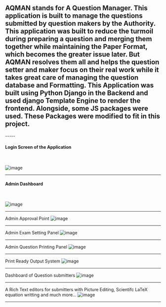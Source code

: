 <h2>AQMAN stands for A Question Manager. This application is built to manage the questions submitted by question makers by the Authority. This application was built to reduce the turmoil during preparing a question and merging them together while maintaining the Paper Format, which becomes the greater issue later. But AQMAN resolves them all and helps the question setter and maker focus on their real work while it takes great care of managing the question database and Formatting. This Application was built using Python Django in the Backend and used django Template Engine to render the frontend. Alongside, some JS packages were used. These Packages were modified to fit in this project.
</h2>
-----

<h4>Login Screen of the Application</h4> <br>

![image](https://github.com/user-attachments/assets/d52c1510-282c-4c88-b078-dd58a7f677c5)

-----

<h4>Admin Dashboard </h4> <br>

![image](https://github.com/user-attachments/assets/298e79a1-b90a-4b8d-ab8d-707581e28f36)

-----

Admin Approval Point
![image](https://github.com/user-attachments/assets/c73e30d7-353c-4686-9119-420ccef1310f)

-----

Admin Exam Setting Panel
![image](https://github.com/user-attachments/assets/c8a50647-498e-46ca-92c4-d4cd7f5a0aaf)

-----

Admin Question Printing Panel
![image](https://github.com/user-attachments/assets/35b0f65a-f9a0-43cc-8950-a36f7e516291)

-----

Print Ready Output System
![image](https://github.com/user-attachments/assets/6c6fb304-6b55-4abb-a683-b03fd7b6c4b3)

-----

Dashboard of Question submitters
![image](https://github.com/user-attachments/assets/4eb5b988-ae0a-4230-910c-74acd03e0b4a)


-----

A Rich Text editors for submitters with Picture Editing, Scientifc LaTeX equation writting and much more...
![image](https://github.com/user-attachments/assets/f2106201-edfa-4c91-bf72-1af4a8580f92)

-----

